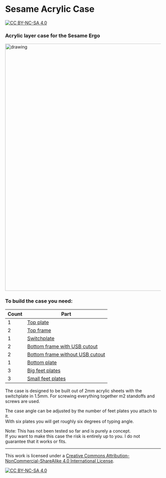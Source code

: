 # Sesame Acrylic Case

[![CC BY-NC-SA 4.0][cc-by-nc-sa-shield]][cc-by-nc-sa]

### Acrylic layer case for the Sesame Ergo

<img src="https://i.imgur.com/alJXngA.png" alt="drawing" width="800"/>

### To build the case you need:
|Count|Part|
|-|-|
|1|[Top plate](layer-top.dxf)|
|2|[Top frame](layer-frame-top.dxf)|
|1|[Switchplate](layer-plate.dxf)|
|2|[Bottom frame with USB cutout](layer-frame-bottom-usb.dxf)|
|2|[Bottom frame without USB cutout](layer-frame-bottom.dxf)|
|1|[Bottom plate](layer-bottom.dxf)|
|3|[Big feet plates](layer-feet-big.dxf)|
|3|[Small feet plates](layer-feet-small.dxf)|

The case is designed to be built out of 2mm acrylic sheets with the switchplate in 1.5mm.
For screwing everything together m2 standoffs and screws are used.

The case angle can be adjusted by the number of feet plates you attach to it.<br>
With six plates you will get roughly six degrees of typing angle.

Note: This has not been tested so far and is purely a concept.<br>
If you want to make this case the risk is entirely up to you. I do not guarantee that it works or fits.

---

This work is licensed under a
[Creative Commons Attribution-NonCommercial-ShareAlike 4.0 International License][cc-by-nc-sa].

[![CC BY-NC-SA 4.0][cc-by-nc-sa-image]][cc-by-nc-sa]

[cc-by-nc-sa]: http://creativecommons.org/licenses/by-nc-sa/4.0/
[cc-by-nc-sa-image]: https://licensebuttons.net/l/by-nc-sa/4.0/88x31.png
[cc-by-nc-sa-shield]: https://img.shields.io/badge/License-CC%20BY--NC--SA%204.0-lightgrey.svg
